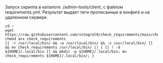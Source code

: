 Запуск скрипта в каталоге ./admin-tools/client, с файлом requirements.yml. Результат выдает теги прописанные в конфиге и на удаленном сервере.


```
cd ~
wget https://raw.githubusercontent.com/integral0/check_requirements/main/check_requirements
chmod a+x check_requirements
[[ -r /usr/local/bin/ && -w /usr/local/bin/ && -x /usr/local/bin/ ]] && mv check_requirements /usr/local/bin/ || { [[ ! -d ${HOME}/.local/bin ]] && mkdir -p ${HOME}/.local/bin; mv check_requirements ${HOME}/.local/bin/; }

